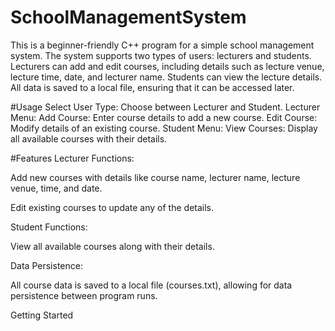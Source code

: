 # SchoolManagementSystem
 This is a beginner-friendly C++ program for a simple school management system. The system supports two types of users: lecturers and students. Lecturers can add and edit courses, including details such as lecture venue, lecture time, date, and lecturer name. Students can view the lecture details. All data is saved to a local file, ensuring that it can be accessed later.

#Usage 
 Select User Type:  Choose between Lecturer and Student.  Lecturer Menu:  Add Course: Enter course details to add a new course.  Edit Course: Modify details of an existing course.  Student Menu:  View Courses: Display all available courses with their details.

#Features
Lecturer Functions:

Add new courses with details like course name, lecturer name, lecture venue, time, and date.

Edit existing courses to update any of the details.

Student Functions:

View all available courses along with their details.

Data Persistence:

All course data is saved to a local file (courses.txt), allowing for data persistence between program runs.

Getting Started
